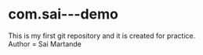# com.sai---demo
This is my first git repository and it is created for practice.
<br>
Author = Sai Martande

